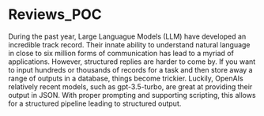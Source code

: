 # Reviews_POC
During the past year, Large Languague Models (LLM) have developed an incredible track record. Their innate ability to understand natural language in close to six million forms of communication has lead to a myriad of applications. However, structured replies are harder to come by. If you want to input hundreds or thousands of records for a task and then store away a range of outputs in a database, things become trickier. Luckily, OpenAIs relatively recent models, such as gpt-3.5-turbo, are great at providing their output in JSON. With proper prompting and supporting scripting, this allows for a structured pipeline leading to structured output.
